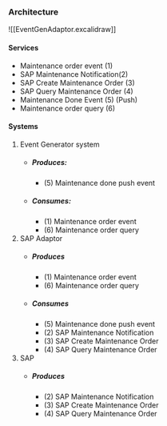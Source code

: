 ### Architecture
![[EventGenAdaptor.excalidraw]]
#### Services
- Maintenance order event (1)
- SAP Maintenance Notification(2) 
- SAP Create Maintenance Order (3)
- SAP Query Maintenance Order (4)
- Maintenance Done Event (5) (Push)
- Maintenance order query (6)
#### Systems
1. Event Generator system
	- ##### Produces:
		- (5) Maintenance done push event
	- ##### Consumes:
		- (1) Maintenance order event
		- (6) Maintenance order query
2. SAP Adaptor
	- ##### Produces
		- (1) Maintenance order event
		- (6) Maintenance order query
	- ##### Consumes
		- (5) Maintenance done push event
		- (2) SAP Maintenance Notification
		- (3) SAP Create Maintenance Order
		- (4) SAP Query Maintenance Order
3. SAP
	- ##### Produces
		- (2) SAP Maintenance Notification
		- (3) SAP Create Maintenance Order
		- (4) SAP Query Maintenance Order